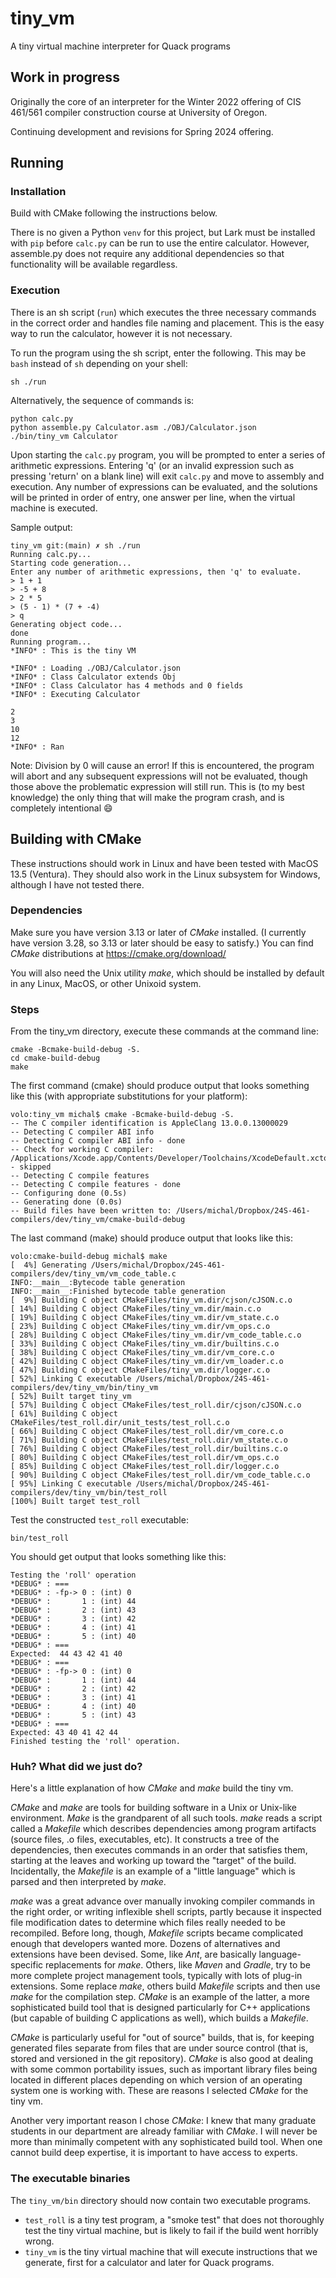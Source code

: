 # tiny_vm
A tiny virtual machine interpreter for Quack programs

## Work in progress

Originally the core of an interpreter for the Winter 2022
offering of CIS 461/561 compiler construction course at University of Oregon. 

Continuing development and revisions for Spring 2024 offering. 

## Running

### Installation
Build with CMake following the instructions below. 

There is no given a Python `venv` for this project, but Lark must be installed with `pip` before `calc.py` can be run to use the entire calculator. However, assemble.py does not require any additional dependencies so that functionality will be available regardless. 

### Execution
There is an sh script (`run`) which executes the three necessary commands in the correct order and handles file naming and placement. This is the easy way to run the calculator, however it is not necessary.

To run the program using the sh script, enter the following. This may be `bash` instead of `sh` depending on your shell:
```
sh ./run
```

Alternatively, the sequence of commands is:
```
python calc.py
python assemble.py Calculator.asm ./OBJ/Calculator.json
./bin/tiny_vm Calculator
```

Upon starting the `calc.py` program, you will be prompted to enter a series of arithmetic expressions. Entering 'q' (or an invalid expression such as pressing 'return' on a blank line) will exit `calc.py` and move to assembly and execution. Any number of expressions can be evaluated, and the solutions will be printed in order of entry, one answer per line, when the virtual machine is executed. 

Sample output:
```
tiny_vm git:(main) ✗ sh ./run
Running calc.py...
Starting code generation...
Enter any number of arithmetic expressions, then 'q' to evaluate.
> 1 + 1
> -5 + 8
> 2 * 5
> (5 - 1) * (7 + -4)
> q
Generating object code...
done
Running program...
*INFO* : This is the tiny VM

*INFO* : Loading ./OBJ/Calculator.json
*INFO* : Class Calculator extends Obj
*INFO* : Class Calculator has 4 methods and 0 fields
*INFO* : Executing Calculator

2
3
10
12
*INFO* : Ran
```

Note: Division by 0 will cause an error! If this is encountered, the program will abort and any subsequent expressions will not be evaluated, though those above the problematic expression will still run. This is (to my best knowledge) the only thing that will make the program crash, and is completely intentional :smile:

## Building with CMake

These instructions should work in Linux and have been tested with
MacOS 13.5 (Ventura).  They should also work in the Linux subsystem
for Windows, although I have not tested there. 

### Dependencies

Make sure you have version 3.13 or later of _CMake_ installed.  (I
currently have version 3.28, so 3.13 or later should be easy to
satisfy.)    You can find _CMake_ distributions at
https://cmake.org/download/

You will also need the Unix utility _make_, which should be installed
by default in any Linux, MacOS, or other Unixoid system. 

### Steps

From the tiny_vm directory, execute these commands at the command line: 

```cli
cmake -Bcmake-build-debug -S.
cd cmake-build-debug
make
```

The first command (cmake) should produce output that looks something like this (with appropriate substitutions for your platform): 

```
volo:tiny_vm michal$ cmake -Bcmake-build-debug -S.
-- The C compiler identification is AppleClang 13.0.0.13000029
-- Detecting C compiler ABI info
-- Detecting C compiler ABI info - done
-- Check for working C compiler: /Applications/Xcode.app/Contents/Developer/Toolchains/XcodeDefault.xctoolchain/usr/bin/cc - skipped
-- Detecting C compile features
-- Detecting C compile features - done
-- Configuring done (0.5s)
-- Generating done (0.0s)
-- Build files have been written to: /Users/michal/Dropbox/24S-461-compilers/dev/tiny_vm/cmake-build-debug
```

The last command (make) should produce output that looks like this: 

```
volo:cmake-build-debug michal$ make
[  4%] Generating /Users/michal/Dropbox/24S-461-compilers/dev/tiny_vm/vm_code_table.c
INFO:__main__:Bytecode table generation
INFO:__main__:Finished bytecode table generation
[  9%] Building C object CMakeFiles/tiny_vm.dir/cjson/cJSON.c.o
[ 14%] Building C object CMakeFiles/tiny_vm.dir/main.c.o
[ 19%] Building C object CMakeFiles/tiny_vm.dir/vm_state.c.o
[ 23%] Building C object CMakeFiles/tiny_vm.dir/vm_ops.c.o
[ 28%] Building C object CMakeFiles/tiny_vm.dir/vm_code_table.c.o
[ 33%] Building C object CMakeFiles/tiny_vm.dir/builtins.c.o
[ 38%] Building C object CMakeFiles/tiny_vm.dir/vm_core.c.o
[ 42%] Building C object CMakeFiles/tiny_vm.dir/vm_loader.c.o
[ 47%] Building C object CMakeFiles/tiny_vm.dir/logger.c.o
[ 52%] Linking C executable /Users/michal/Dropbox/24S-461-compilers/dev/tiny_vm/bin/tiny_vm
[ 52%] Built target tiny_vm
[ 57%] Building C object CMakeFiles/test_roll.dir/cjson/cJSON.c.o
[ 61%] Building C object CMakeFiles/test_roll.dir/unit_tests/test_roll.c.o
[ 66%] Building C object CMakeFiles/test_roll.dir/vm_core.c.o
[ 71%] Building C object CMakeFiles/test_roll.dir/vm_state.c.o
[ 76%] Building C object CMakeFiles/test_roll.dir/builtins.c.o
[ 80%] Building C object CMakeFiles/test_roll.dir/vm_ops.c.o
[ 85%] Building C object CMakeFiles/test_roll.dir/logger.c.o
[ 90%] Building C object CMakeFiles/test_roll.dir/vm_code_table.c.o
[ 95%] Linking C executable /Users/michal/Dropbox/24S-461-compilers/dev/tiny_vm/bin/test_roll
[100%] Built target test_roll

```


Test the constructed  `test_roll` executable: 

```cli
bin/test_roll
```

You should get output that looks something like this: 

```
Testing the 'roll' operation
*DEBUG* : ===
*DEBUG* : -fp-> 0 : (int) 0
*DEBUG* :       1 : (int) 44
*DEBUG* :       2 : (int) 43
*DEBUG* :       3 : (int) 42
*DEBUG* :       4 : (int) 41
*DEBUG* :       5 : (int) 40
*DEBUG* : ===
Expected:  44 43 42 41 40
*DEBUG* : ===
*DEBUG* : -fp-> 0 : (int) 0
*DEBUG* :       1 : (int) 44
*DEBUG* :       2 : (int) 42
*DEBUG* :       3 : (int) 41
*DEBUG* :       4 : (int) 40
*DEBUG* :       5 : (int) 43
*DEBUG* : ===
Expected: 43 40 41 42 44
Finished testing the 'roll' operation.
```

###  Huh? What did we just do? 

Here's a little explanation of how _CMake_ and _make_ build the tiny vm. 

_CMake_ and _make_ are tools for building software in a Unix
or Unix-like environment.
_Make_ is the grandparent of all such tools.  _make_ reads a script
called a _Makefile_ which describes dependencies among program
artifacts  (source files, .o files, executables, etc).  It constructs
a tree of the dependencies, then executes commands in an order that
satisfies them, starting at the leaves and working up toward the
"target" of the build.    Incidentally, the _Makefile_ is an example
of a "little language" which is parsed and then interpreted by
_make_. 

_make_ was a great advance over manually invoking compiler commands
in the right order, or writing inflexible shell scripts, partly
because it inspected file modification dates to determine which
files really needed to be recompiled.  Before long,
though, _Makefile_ scripts became complicated enough that developers
wanted more. Dozens
of alternatives and extensions have been devised.  Some, like _Ant_, are
basically language-specific replacements for _make_.   Others, like
_Maven_ and _Gradle_, try to be more complete project management
tools, typically with lots of plug-in extensions.   Some replace
_make_, others build _Makefile_ scripts and then use _make_ for
the compilation step.  _CMake_ is an example of the latter, a more
sophisticated build tool that is designed particularly for C++
applications (but capable of building C applications as well),
which builds a _Makefile_.

_CMake_ is particularly useful for "out of source" builds, that is,
for keeping generated files separate from files that are under source
control (that is, stored and versioned in the git repository).
_CMake_ is also good at dealing with some common portability issues,
such as important library files being located in different places
depending on which version of an operating system one is working
with.  These are reasons I selected _CMake_ for the tiny vm. 

Another very important reason I chose _CMake_:
I knew that many graduate
students in our department are already familiar with _CMake_.  I will
never be more than minimally competent with any sophisticated build
tool.  When one cannot build deep expertise, it is important to have
access to experts.

### The executable binaries

The `tiny_vm/bin` directory should now contain two executable programs. 

- `test_roll` is a tiny test program, a "smoke test" that does not thoroughly test the tiny virtual machine, but is likely to fail if the build went horribly wrong. 
- `tiny_vm` is the tiny virtual machine that will execute instructions that we generate, first for a calculator and later for Quack programs. 




